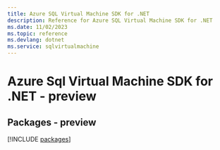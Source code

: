 ```yaml
---
title: Azure SQL Virtual Machine SDK for .NET
description: Reference for Azure SQL Virtual Machine SDK for .NET
ms.date: 11/02/2023
ms.topic: reference
ms.devlang: dotnet
ms.service: sqlvirtualmachine
---
```

# Azure Sql Virtual Machine SDK for .NET - preview
## Packages - preview
[!INCLUDE [packages](sql-virtual-machine-index.md)]